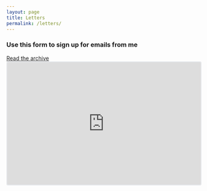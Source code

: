 ```yaml
---
layout: page
title: Letters
permalink: /letters/
---
```

<h3>Use this form to sign up for emails from me</h3>
<a href="https://kendos-thoughts.beehiiv.com/">Read the archive</a>
<iframe src="https://embeds.beehiiv.com/b24c6df4-1ff8-4c21-b165-4bdd2d7aaad6" data-test-id="beehiiv-embed" width="100%" height="320" frameborder="0" scrolling="no" style="border-radius: 4px; border: 2px solid #e5e7eb; margin: 0; background-color: transparent;"></iframe>
